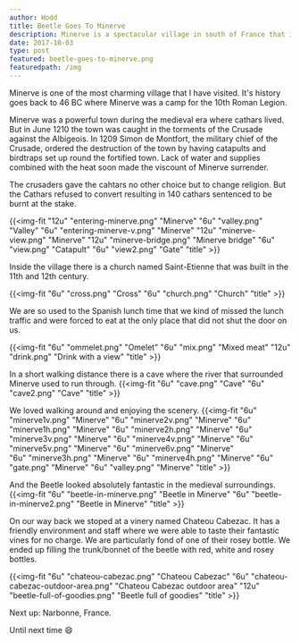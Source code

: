 ```yaml
---
author: Hodd
title: Beetle Goes To Minerve
description: Minerve is a spectacular village in south of France that is absolutely worth the visit.
date: 2017-10-03
type: post
featured: beetle-goes-to-minerve.png
featuredpath: /img
---
```


Minerve is one of the most charming village that I have visited. It's history goes back to 46 BC where Minerve was a camp for the 10th Roman Legion.

Minerve was a powerful town during the medieval era where cathars lived. But in June 1210 the town was caught in the torments of the Crusade against the Albigeois. In 1209 Simon de Montfort, the military chief of the Crusade, ordered the destruction of the town by having catapults and birdtraps set up round the fortified town. Lack of water and supplies combined with the heat soon made the viscount of Minerve surrender.

The crusaders gave the cahtars no other choice but to change religion. But the Cathars refused to convert resulting in 140 cathars sentenced to be burnt at the stake.

{{<img-fit
  "12u" "entering-minerve.png" "Minerve"
  "6u" "valley.png" "Valley"
  "6u" "entering-minerve-v.png" "Minerve"
  "12u" "minerve-view.png" "Minerve"
  "12u" "minerve-bridge.png" "Minerve bridge"
  "6u" "view.png" "Catapult"
  "6u" "view2.png" "Gate"
  "title" >}}

Inside the village there is a church named Saint-Etienne that was built in the 11th and 12th century.

{{<img-fit
  "6u" "cross.png" "Cross"
  "6u" "church.png" "Church"
  "title" >}}

We are so used to the Spanish lunch time that we kind of missed the lunch traffic and were forced to eat at the only place that did not shut the door on us.

{{<img-fit
  "6u" "ommelet.png" "Omelet"
  "6u" "mix.png" "Mixed meat"
  "12u" "drink.png" "Drink with a view"
  "title" >}}

In a short walking distance there is a cave where the river that surrounded Minerve used to run through.
{{<img-fit
  "6u" "cave.png" "Cave"
  "6u" "cave2.png" "Cave"
  "title" >}}

We loved walking around and enjoying the scenery.
{{<img-fit
  "6u" "minerve1v.png" "Minerve"
  "6u" "minerve2v.png" "Minerve"
  "6u" "minerve1h.png" "Minerve"
  "6u" "minerve2h.png" "Minerve"
  "6u" "minerve3v.png" "Minerve"
  "6u" "minerve4v.png" "Minerve"
  "6u" "minerve5v.png" "Minerve"
  "6u" "minerve6v.png" "Minerve"  
  "6u" "minerve3h.png" "Minerve"
  "6u" "minerve4h.png" "Minerve"
  "6u" "gate.png" "Minerve"
  "6u" "valley.png" "Minerve"
  "title" >}}

And the Beetle looked absolutely fantastic in the medieval surroundings.
{{<img-fit
  "6u" "beetle-in-minerve.png" "Beetle in Minerve"
  "6u" "beetle-in-minerve2.png" "Beetle in Minerve"
  "title" >}}

On our way back we stoped at a vinery named Chateou Cabezac. It has a friendly environment and staff where we were able to taste their fantastic vines for no charge. We are particularly fond of one of their rosey bottle. We ended up filling the trunk/bonnet of the beetle with red, white and rosey bottles.

{{<img-fit
  "6u" "chateou-cabezac.png" "Chateou Cabezac"
  "6u" "chateou-cabezac-outdoor-area.png" "Chateou Cabezac outdoor area"
  "12u" "beetle-full-of-goodies.png" "Beetle full of goodies"
  "title" >}}

  Next up: Narbonne, France.

  Until next time :smile:
